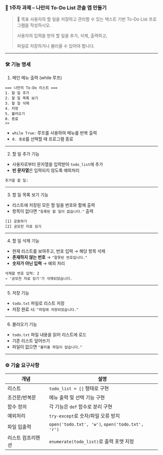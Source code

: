 ### 📌 1주차 과제 – 나만의 To-Do List 콘솔 앱 만들기

> 🧠 목표
> 사용자의 할 일을 저장하고 관리할 수 있는 텍스트 기반 To-Do List 프로그램을 작성하시오.
> 
> 사용자의 입력을 받아 할 일을 추가, 삭제, 출력하고,
> 
> 파일로 저장하거나 불러올 수 있어야 합니다.
> 

---

### 🛠️ 기능 명세

1. 메인 메뉴 출력 (while 루프)

```
=== 나만의 To-Do 리스트 ===
1. 할 일 추가
2. 할 일 목록 보기
3. 할 일 삭제
4. 저장
5. 불러오기
0. 종료
>>
```

- `while True:` 루프를 사용하여 메뉴를 반복 출력
- `0. 종료`를 선택할 때 프로그램 종료

---

2. 할 일 추가 기능

- 사용자로부터 문자열을 입력받아 `todo_list`에 추가
- **빈 문자열**은 입력되지 않도록 예외처리

```
추가할 할 일:
```

---

3. 할 일 목록 보기 기능

- 리스트에 저장된 모든 할 일을 번호와 함께 출력
- 항목이 없다면 `"등록된 할 일이 없습니다."` 출력

```
[1] 운동하기
[2] 공모전 자료 읽기
```

---

4. 할 일 삭제 기능

- 현재 리스트를 보여주고, 번호 입력 → 해당 항목 삭제
- **존재하지 않는 번호** → `"잘못된 번호입니다."`
- **숫자가 아닌 입력** → 예외 처리

```
삭제할 번호 입력: 2
→ '공모전 자료 읽기'가 삭제되었습니다.
```

---

5. 저장 기능

- `todo.txt` 파일로 리스트 저장
- 저장 완료 시: `"파일에 저장되었습니다."`

---

6. 불러오기 기능

- `todo.txt` 파일 내용을 읽어 리스트에 로드
- 기존 리스트 덮어쓰기
- 파일이 없으면 `"불러올 파일이 없습니다."`

---

### ⚙️ 기술 요구사항

| 개념 | 설명 |
| --- | --- |
| 리스트 | `todo_list = []` 형태로 구현 |
| 조건문/반복문 | 메뉴 출력 및 선택 기능 구현 |
| 함수 정의 | 각 기능은 `def` 함수로 분리 구현 |
| 예외처리 | `try-except`로 숫자/파일 오류 방지 |
| 파일 입출력 | `open('todo.txt', 'w')`, `open('todo.txt', 'r')` |
| 리스트 컴프리헨션 | `enumerate(todo_list)`로 출력 포맷 지정 |